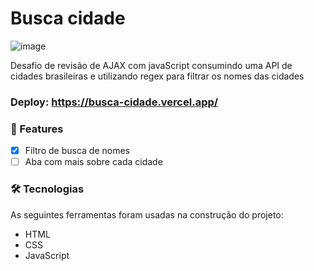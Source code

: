 # Busca cidade

![image](https://user-images.githubusercontent.com/100159869/214062499-d4f74d03-dd0e-424f-bf25-ceeee4703dd6.png)

Desafio de revisão de AJAX com javaScript consumindo uma API de cidades brasileiras e utilizando regex para filtrar os nomes das cidades

### Deploy: https://busca-cidade.vercel.app/


### 🏁 Features

- [x] Filtro de busca de nomes
- [ ] Aba com mais sobre cada cidade

### 🛠 Tecnologias

As seguintes ferramentas foram usadas na construção do projeto:

- HTML
- CSS
- JavaScript
